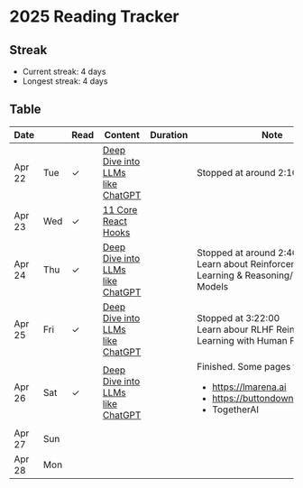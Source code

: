 # 2025 Reading Tracker
## Streak
- Current streak: 4 days
- Longest streak: 4 days
## Table


| Date   |        | Read    | Content          | Duration | Note                             |
|--------|--------|---------|------------------|----------|----------------------------------|
| Apr 22 | Tue    | &check; |[Deep Dive into LLMs like ChatGPT](https://www.youtube.com/watch?v=7xTGNNLPyMI)|| Stopped at around 2:10:00|
| Apr 23 | Wed    | &check; |[11 Core React Hooks](https://www.linkedin.com/posts/shahidkhan23_11-core-react-hooks-activity-7319967743611432962-6j3s?utm_source=share&utm_medium=member_ios&rcm=ACoAAEQWMQsBzgkZ1QEZFryqM91CbUMz7IqphrE)|||
| Apr 24 | Thu    | &check; | [Deep Dive into LLMs like ChatGPT](https://www.youtube.com/watch?v=7xTGNNLPyMI)|| Stopped at around 2:46:00 <br> Learn about Reinforcement Learning & Reasoning/Thinking Models| 
| Apr 25 | Fri    | &check;|[Deep Dive into LLMs like ChatGPT](https://www.youtube.com/watch?v=7xTGNNLPyMI)|| Stopped at 3:22:00 <br> Learn abour RLHF Reinforcement Learning with Human Feedback|
| Apr 26 | Sat    |&check;|[Deep Dive into LLMs like ChatGPT](https://www.youtube.com/watch?v=7xTGNNLPyMI)|          |Finished. Some pages to visit: <ul><li>https://lmarena.ai</li><li>https://buttondown.com/ainews</li><li>TogetherAI</li></ul>|
| Apr 27 | Sun    |          |                  |          |                                 |
| Apr 28 | Mon    |          |                  |          |                                 |

